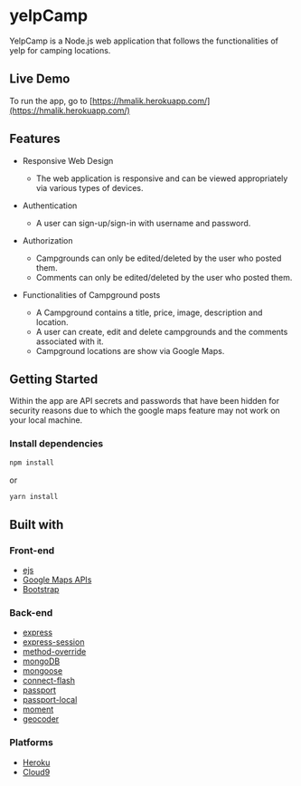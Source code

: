 # yelpCamp
YelpCamp is a Node.js web application that follows the functionalities of yelp for camping locations.

## Live Demo
To run the app, go to [https://hmalik.herokuapp.com/](https://hmalik.herokuapp.com/)

## Features

* Responsive Web Design
  - The web application is responsive and can be viewed appropriately via various types of devices.

* Authentication
  - A user can sign-up/sign-in with username and password.

* Authorization
  - Campgrounds can only be edited/deleted by the user who posted them.
  - Comments can only be edited/deleted by the user who posted them.
  
* Functionalities of Campground posts
  - A Campground contains a title, price, image, description and location.
  - A user can create, edit and delete campgrounds and the comments associated with it.
  - Campground locations are show via Google Maps.
  
## Getting Started
Within the app are API secrets and passwords that have been hidden for security reasons due to which the google maps feature may not work on your local machine.

### Install dependencies

```sh
npm install
```

or

```sh
yarn install
```

## Built with

### Front-end
* [ejs](http://ejs.co/)
* [Google Maps APIs](https://developers.google.com/maps/)
* [Bootstrap](https://getbootstrap.com/docs/3.3/)

### Back-end
* [express](https://expressjs.com/)
* [express-session](https://github.com/expressjs/session#express-session)
* [method-override](https://github.com/expressjs/method-override#method-override)
* [mongoDB](https://www.mongodb.com/)
* [mongoose](http://mongoosejs.com/)
* [connect-flash](https://github.com/jaredhanson/connect-flash#connect-flash)
* [passport](http://www.passportjs.org/)
* [passport-local](https://github.com/jaredhanson/passport-local#passport-local)
* [moment](https://momentjs.com/)
* [geocoder](https://github.com/wyattdanger/geocoder#geocoder)

### Platforms
* [Heroku](https://www.heroku.com/)
* [Cloud9](https://aws.amazon.com/cloud9/?origin=c9io)

